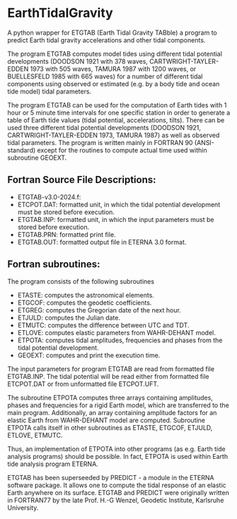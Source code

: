 # EarthTidalGravity
A python wrapper for ETGTAB (Earth Tidal Gravity TABble) a program to predict Earth tidal gravity accelerations and other tidal components.

The program ETGTAB computes model tides using different tidal potential developments (DOODSON 1921 with 378 waves, CARTWRIGHT-TAYLER-EDDEN 1973 with 505 waves, TAMURA 1987 with 1200 waves, or BUELLESFELD 1985 with 665 waves) for a number of different tidal components using observed or estimated (e.g. by a body tide and ocean tide model) tidal parameters.

The program ETGTAB can be used for the computation of Earth tides with 1 hour or 5 minute time intervals for one specific station in order to generate a table of Earth tide values (tidal potential, accelerations, tilts). There can be used three different tidal potential developments (DOODSON 1921, CARTWRIGHT-TAYLER-EDDEN 1973, TAMURA 1987) as well as observed tidal parameters. The program is written mainly in FORTRAN 90 (ANSI-standard) except for the routines to compute actual time used within subroutine GEOEXT.

## Fortran Source File Descriptions:
- ETGTAB-v3.0-2024.f: 
- ETCPOT.DAT:  formatted unit, in which the tidal potential development must be stored before execution.
- ETGTAB.INP:  formatted unit, in which the input parameters must be stored before execution.
- ETGTAB.PRN:  formatted print file.
- ETGTAB.OUT:  formatted output file in ETERNA 3.0 format.

## Fortran subroutines:
The program consists of the following subroutines
- ETASTE: computes the astronomical elements.
- ETGCOF: computes the geodetic coefficients.
- ETGREG: computes the Gregorian date of the next hour.
- ETJULD: computes the Julian date.
- ETMUTC: computes the difference between UTC and TDT.
- ETLOVE: computes elastic parameters from WAHR-DEHANT model.
- ETPOTA: computes tidal amplitudes, frequencies and phases from the tidal potential development.
- GEOEXT: computes and print the execution time.

The input parameters for program ETGTAB are read from formatted file ETGTAB.INP. The tidal potential will be read either from formatted file ETCPOT.DAT or from unformatted file ETCPOT.UFT.  

The subroutine ETPOTA computes three arrays containing amplitudes, phases and frequencies for a rigid Earth model, which are transferred to the main program.
Additionally,  an  array  containing amplitude factors for an elastic Earth from WAHR-DEHANT model are computed.
Subroutine ETPOTA calls itself in other subroutines as ETASTE, ETGCOF, ETJULD, ETLOVE,  ETMUTC. 
      
Thus, an implementation of ETPOTA into other programs (as e.g. Earth tide analysis programs) should be possible.
In fact, ETPOTA is used within Earth tide analysis program ETERNA.

ETGTAB has been superseeded by PREDICT - a module in the ETERNA software package.
It allows one to compute the tidal response of an elastic Earth anywhere on its surface.
ETGTAB and PREDICT were originally written in FORTRAN77 by the late Prof. H.-G Wenzel, Geodetic Institute, Karlsruhe University.


